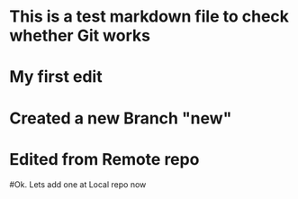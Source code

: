 # This is a test markdown file to check whether Git works 

# My first edit

# Created a new Branch "new"

# Edited from Remote repo

#Ok. Lets add one at Local repo now
